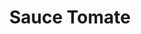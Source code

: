 ---
layout: recette-v2
categories: [recettes]
hidden: true
lang: fr
sitemap: true
title: Sauce Tomate
type: base
---